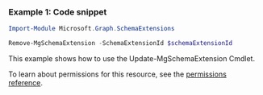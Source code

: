 ### Example 1: Code snippet

```powershellImport-Module Microsoft.Graph.SchemaExtensions

Remove-MgSchemaExtension -SchemaExtensionId $schemaExtensionId
```
This example shows how to use the Update-MgSchemaExtension Cmdlet.
To learn about permissions for this resource, see the [permissions reference](/graph/permissions-reference).

